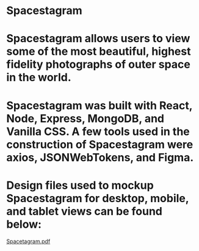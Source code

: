 # Spacestagram

# Spacestagram allows users to view some of the most beautiful, highest fidelity photographs of outer space in the world. 

# Spacestagram was built with React, Node, Express, MongoDB, and Vanilla CSS. A few tools used in the construction of Spacestagram were axios, JSONWebTokens, and Figma.

# Design files used to mockup Spacestagram for desktop, mobile, and tablet views can be found below: 
[Spacetagram.pdf](https://github.com/alto4/spacestagram/files/7832380/Spacetagram.pdf)
